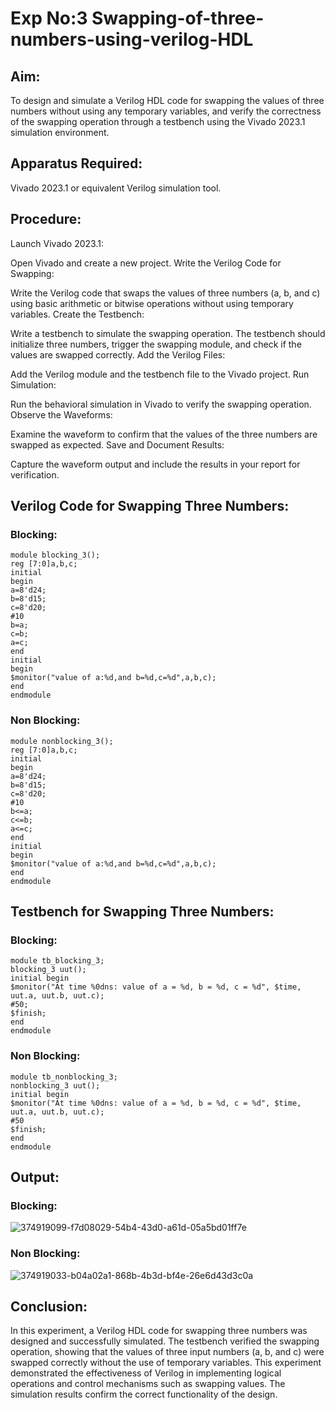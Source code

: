# Exp No:3 Swapping-of-three-numbers-using-verilog-HDL
## Aim:
To design and simulate a Verilog HDL code for swapping the values of three numbers without using any temporary variables, and verify the correctness of the swapping operation through a testbench using the Vivado 2023.1 simulation environment.

## Apparatus Required:
Vivado 2023.1 or equivalent Verilog simulation tool.

## Procedure:
Launch Vivado 2023.1:

Open Vivado and create a new project.
Write the Verilog Code for Swapping:

Write the Verilog code that swaps the values of three numbers (a, b, and c) using basic arithmetic or bitwise operations without using temporary variables.
Create the Testbench:

Write a testbench to simulate the swapping operation. The testbench should initialize three numbers, trigger the swapping module, and check if the values are swapped correctly.
Add the Verilog Files:

Add the Verilog module and the testbench file to the Vivado project.
Run Simulation:

Run the behavioral simulation in Vivado to verify the swapping operation.
Observe the Waveforms:

Examine the waveform to confirm that the values of the three numbers are swapped as expected.
Save and Document Results:

Capture the waveform output and include the results in your report for verification.

## Verilog Code for Swapping Three Numbers:
### Blocking:
```
module blocking_3();
reg [7:0]a,b,c;
initial
begin
a=8'd24;
b=8'd15;
c=8'd20;
#10
b=a;
c=b;
a=c;
end 
initial 
begin
$monitor("value of a:%d,and b=%d,c=%d",a,b,c);
end
endmodule
```
### Non Blocking:
```
module nonblocking_3();
reg [7:0]a,b,c;
initial
begin
a=8'd24;
b=8'd15;
c=8'd20;
#10
b<=a;
c<=b;
a<=c;
end 
initial 
begin
$monitor("value of a:%d,and b=%d,c=%d",a,b,c);
end
endmodule
```
## Testbench for Swapping Three Numbers:
### Blocking:
```
module tb_blocking_3;
blocking_3 uut();
initial begin
$monitor("At time %0dns: value of a = %d, b = %d, c = %d", $time, uut.a, uut.b, uut.c);
#50;
$finish;
end
endmodule
```
### Non Blocking:
```
module tb_nonblocking_3;
nonblocking_3 uut();
initial begin
$monitor("At time %0dns: value of a = %d, b = %d, c = %d", $time, uut.a, uut.b, uut.c);
#50
$finish;
end
endmodule
```
## Output:
### Blocking:
![374919099-f7d08029-54b4-43d0-a61d-05a5bd01ff7e](https://github.com/user-attachments/assets/998ef200-08e8-464e-8499-21355da298a9)

### Non Blocking:
![374919033-b04a02a1-868b-4b3d-bf4e-26e6d43d3c0a](https://github.com/user-attachments/assets/6b49ad4e-5d09-4e29-874b-522324aca12e)

## Conclusion:
In this experiment, a Verilog HDL code for swapping three numbers was designed and successfully simulated. The testbench verified the swapping operation, showing that the values of three input numbers (a, b, and c) were swapped correctly without the use of temporary variables. This experiment demonstrated the effectiveness of Verilog in implementing logical operations and control mechanisms such as swapping values. The simulation results confirm the correct functionality of the design.
